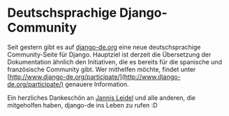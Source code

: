 # Deutschsprachige Django-Community

Seit gestern gibt es auf [django-de.org](http://www.django-de.org) eine neue deutschsprachige
Community-Seite für Django. Hauptziel ist derzeit die
Übersetzung der Dokumentation ähnlich den Initiativen, die es bereits
für die spanische und französische Community gibt. Wer mithelfen möchte, 
findet unter [http://www.django-de.org/participate/](http://www.django-de.org/participate/)
genauere Information. 

Ein herzliches Dankeschön an [Jannis Leidel](http://jannisleidel.com/) und 
alle anderen, die mitgeholfen haben, django-de ins Leben zu rufen :D
